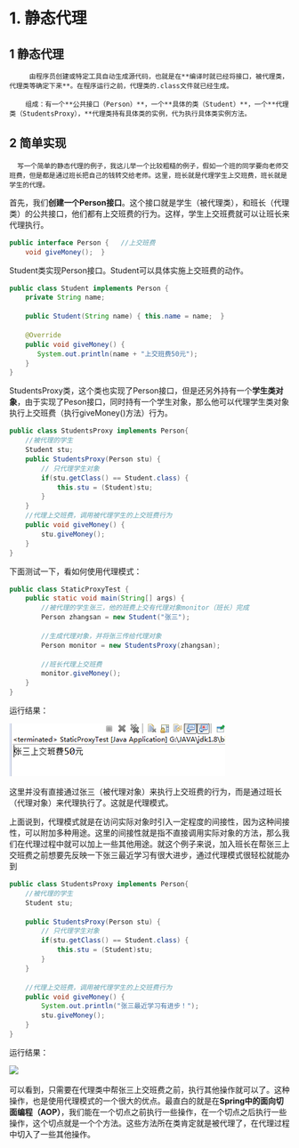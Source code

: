 # 1. 静态代理

## 1 **静态代理**

         由程序员创建或特定工具自动生成源代码，也就是在**编译时就已经将接口，被代理类，代理类等确定下来**。在程序运行之前，代理类的.class文件就已经生成。

        组成：有一个**公共接口（Person）**，一个**具体的类（Student）**，一个**代理类（StudentsProxy），**代理类持有具体类的实例，代为执行具体类实例方法。

## **2 简单实现**

      写一个简单的静态代理的例子，我这儿举一个比较粗糙的例子，假如一个班的同学要向老师交班费，但是都是通过班长把自己的钱转交给老师。这里，班长就是代理学生上交班费，班长就是学生的代理。

首先，我们**创建一个Person接口**。这个接口就是学生（被代理类），和班长（代理类）的公共接口，他们都有上交班费的行为。这样，学生上交班费就可以让班长来代理执行。

```java
public interface Person {   //上交班费
    void giveMoney();  }
```

Student类实现Person接口。Student可以具体实施上交班费的动作。

```java
public class Student implements Person {
    private String name;
    
    public Student(String name) { this.name = name;  }
    
    @Override
    public void giveMoney() {
       System.out.println(name + "上交班费50元");
    }
}
```

StudentsProxy类，这个类也实现了Person接口，但是还另外持有一个**学生类对象**，由于实现了Peson接口，同时持有一个学生对象，那么他可以代理学生类对象执行上交班费（执行giveMoney\(\)方法）行为。

```java
public class StudentsProxy implements Person{
    //被代理的学生
    Student stu;
    public StudentsProxy(Person stu) {
        // 只代理学生对象
        if(stu.getClass() == Student.class) {
            this.stu = (Student)stu;
        }
    }
    //代理上交班费，调用被代理学生的上交班费行为
    public void giveMoney() {
        stu.giveMoney();
    }
}
```

下面测试一下，看如何使用代理模式：

```java
public class StaticProxyTest {
    public static void main(String[] args) {
        //被代理的学生张三，他的班费上交有代理对象monitor（班长）完成
        Person zhangsan = new Student("张三");
        
        //生成代理对象，并将张三传给代理对象
        Person monitor = new StudentsProxy(zhangsan);
        
        //班长代理上交班费
        monitor.giveMoney();
    }
}
```

运行结果：

![](../../../.gitbook/assets/image%20%28156%29.png)

这里并没有直接通过张三（被代理对象）来执行上交班费的行为，而是通过班长（代理对象）来代理执行了。这就是代理模式。

上面说到，代理模式就是在访问实际对象时引入一定程度的间接性，因为这种间接性，可以附加多种用途。这里的间接性就是指不直接调用实际对象的方法，那么我们在代理过程中就可以加上一些其他用途。就这个例子来说，加入班长在帮张三上交班费之前想要先反映一下张三最近学习有很大进步，通过代理模式很轻松就能办到

```java
public class StudentsProxy implements Person{
    //被代理的学生
    Student stu;
    
    public StudentsProxy(Person stu) {
        // 只代理学生对象
        if(stu.getClass() == Student.class) {
            this.stu = (Student)stu;
        }
    }
    
    //代理上交班费，调用被代理学生的上交班费行为
    public void giveMoney() {
        System.out.println("张三最近学习有进步！");
        stu.giveMoney();
    }
}
```

运行结果：

![](https://images2015.cnblogs.com/blog/1085268/201704/1085268-20170409143428488-1662654340.png)

可以看到，只需要在代理类中帮张三上交班费之前，执行其他操作就可以了。这种操作，也是使用代理模式的一个很大的优点。最直白的就是在**Spring中的面向切面编程（AOP）**，我们能在一个切点之前执行一些操作，在一个切点之后执行一些操作，这个切点就是一个个方法。这些方法所在类肯定就是被代理了，在代理过程中切入了一些其他操作。

